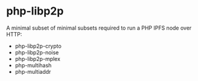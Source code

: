 # php-libp2p

A minimal subset of minimal subsets required to run a PHP IPFS node over HTTP:

- php-libp2p-crypto
- php-libp2p-noise
- php-libp2p-mplex
- php-multihash
- php-multiaddr
